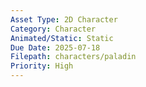 ```yaml
---
Asset Type: 2D Character
Category: Character
Animated/Static: Static
Due Date: 2025-07-18
Filepath: characters/paladin
Priority: High
---
```

